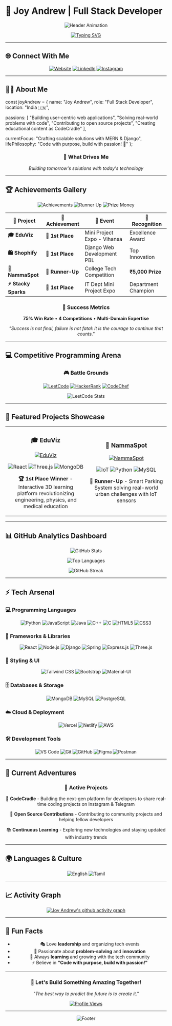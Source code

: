 # 🌟 Joy Andrew | Full Stack Developer

<div align="center">

![Header Animation](https://capsule-render.vercel.app/api?type=waving&color=gradient&customColorList=6,11,20&height=300&section=header&text=Joy%20Andrew&fontSize=70&fontColor=fff&animation=twinkling&fontAlignY=35&desc=Full%20Stack%20Developer%20%7C%20Problem%20Solver%20%7C%20Tech%20Creator&descAlignY=55&descSize=18)

</div>

<div align="center">

[![Typing SVG](https://readme-typing-svg.demolab.com?font=JetBrains+Mono&size=22&duration=3000&pause=1000&color=00D4FF&center=true&vCenter=true&width=600&height=60&lines=🚀+Full+Stack+Developer;⚡+MERN+Stack+Expert;🐍+Django+Specialist;🏆+Competitive+Programmer;📱+Open+Source+Contributor;🎥+Tech+Content+Creator)](https://git.io/typing-svg)

</div>

---

## 🌐 Connect With Me

<div align="center">
  
[![Website](https://img.shields.io/badge/🌐_Website-FF6B35?style=for-the-badge&logo=firefox&logoColor=white)](https://joyandrew.live/)
[![LinkedIn](https://img.shields.io/badge/💼_LinkedIn-0A66C2?style=for-the-badge&logo=linkedin&logoColor=white)](https://www.linkedin.com/in/joyandrew-s-b450322a9/)
[![Instagram](https://img.shields.io/badge/📸_Instagram-E4405F?style=for-the-badge&logo=instagram&logoColor=white)](https://www.instagram.com/joyandrew05)

</div>

---

## 👨‍💻 About Me


const joyAndrew = {
  name: "Joy Andrew",
  role: "Full Stack Developer",
  location: "India 🇮🇳",
  
  passions: [
    "Building user-centric web applications",
    "Solving real-world problems with code",
    "Contributing to open source projects",
    "Creating educational content as CodeCradle"
  ],
  
  currentFocus: "Crafting scalable solutions with MERN & Django",
  lifePhilosophy: "Code with purpose, build with passion! 🚀"
};


<div align="center">

### 🎯 What Drives Me

*Building tomorrow's solutions with today's technology*

</div>

---

## 🏆 Achievements Gallery

<div align="center">

![Achievements](https://img.shields.io/badge/🏆_Competition_Wins-3-gold?style=for-the-badge&labelColor=1a1b27&color=f7d794)
![Runner Up](https://img.shields.io/badge/🥈_Runner--Up-1-silver?style=for-the-badge&labelColor=1a1b27&color=c7ecee)
![Prize Money](https://img.shields.io/badge/💰_Prize_Won-₹5000-green?style=for-the-badge&labelColor=1a1b27&color=7bed9f)

</div>

| 🚀 Project | 🏅 Achievement | 📍 Event | 💎 Recognition |
|------------|---------------|----------|----------------|
| **🎓 EduViz** | 🥇 **1st Place** | Mini Project Expo - Vihansa | Excellence Award |
| **🛍️ Shophify** | 🥇 **1st Place** | Django Web Development PBL | Top Innovation |
| **📍 NammaSpot** | 🥈 **Runner-Up** | College Tech Competition | **₹5,000 Prize** |
| **⚡ Stacky Sparks** | 🥇 **1st Place** | IT Dept Mini Project Expo | Department Champion |

<div align="center">

### 🎯 Success Metrics
**75% Win Rate** • **4 Competitions** • **Multi-Domain Expertise**

*"Success is not final, failure is not fatal: it is the courage to continue that counts."*

</div>

---

## 💻 Competitive Programming Arena

<div align="center">

### 🎮 Battle Grounds

[![LeetCode](https://img.shields.io/badge/LeetCode-FFA116?style=for-the-badge&logo=leetcode&logoColor=black)](https://leetcode.com/u/Joyandrew/)
[![HackerRank](https://img.shields.io/badge/HackerRank-2EC866?style=for-the-badge&logo=hackerrank&logoColor=white)](https://www.hackerrank.com/profile/joyandrew006)
[![CodeChef](https://img.shields.io/badge/CodeChef-5B4638?style=for-the-badge&logo=codechef&logoColor=white)](https://www.codechef.com/users/joyandrews)

![LeetCode Stats](https://leetcard.jacoblin.cool/Joyandrew?theme=nord&font=source_code_pro&extension=heatmap&border=0&radius=10)

</div>

---

## 🌟 Featured Projects Showcase

<div align="center">

<table>
<tr>
<td width="50%" align="center">

### 🎓 EduViz
[![EduViz](https://github-readme-stats.vercel.app/api/pin/?username=joyandrew-github&repo=EduViz-Frontend&theme=radical&hide_border=true&bg_color=0d1117&title_color=58a6ff&text_color=c9d1d9&icon_color=f85149)](https://github.com/joyandrew-github/EduViz-Frontend)

![React](https://img.shields.io/badge/React-20232A?style=flat-square&logo=react&logoColor=61DAFB)
![Three.js](https://img.shields.io/badge/Three.js-000000?style=flat-square&logo=three.js&logoColor=white)
![MongoDB](https://img.shields.io/badge/MongoDB-4EA94B?style=flat-square&logo=mongodb&logoColor=white)

**🏆 1st Place Winner** - Interactive 3D learning platform revolutionizing engineering, physics, and medical education

</td>
<td width="50%" align="center">

### 🚗 NammaSpot
[![NammaSpot](https://github-readme-stats.vercel.app/api/pin/?username=joyandrew-github&repo=Nammaspot-backend&theme=radical&hide_border=true&bg_color=0d1117&title_color=58a6ff&text_color=c9d1d9&icon_color=f85149)](https://github.com/joyandrew-github/Nammaspot-backend)

![IoT](https://img.shields.io/badge/IoT-0082C9?style=flat-square&logo=raspberry-pi&logoColor=white)
![Python](https://img.shields.io/badge/Python-3776AB?style=flat-square&logo=python&logoColor=white)
![MySQL](https://img.shields.io/badge/MySQL-4479A1?style=flat-square&logo=mysql&logoColor=white)

**🥈 Runner-Up** - Smart Parking System solving real-world urban challenges with IoT sensors

</td>
</tr>
</table>

</div>

---

## 📊 GitHub Analytics Dashboard

<div align="center">

![GitHub Stats](https://github-readme-stats.vercel.app/api?username=joyandrew-github&show_icons=true&theme=radical&hide_border=true&bg_color=0d1117&title_color=58a6ff&text_color=c9d1d9&icon_color=f85149&count_private=true&include_all_commits=true)

![Top Languages](https://github-readme-stats.vercel.app/api/top-langs/?username=joyandrew-github&layout=compact&theme=radical&hide_border=true&bg_color=0d1117&title_color=58a6ff&text_color=c9d1d9)

![GitHub Streak](https://github-readme-streak-stats.herokuapp.com/?user=joyandrew-github&theme=radical&hide_border=true&background=0d1117&stroke=58a6ff&ring=f85149&fire=f85149&currStreakLabel=58a6ff)

</div>

---

## ⚡ Tech Arsenal

### 💻 Programming Languages
<div align="center">

![Python](https://img.shields.io/badge/Python-3776AB?style=for-the-badge&logo=python&logoColor=white)
![JavaScript](https://img.shields.io/badge/JavaScript-F7DF1E?style=for-the-badge&logo=javascript&logoColor=black)
![Java](https://img.shields.io/badge/Java-ED8B00?style=for-the-badge&logo=openjdk&logoColor=white)
![C++](https://img.shields.io/badge/C++-00599C?style=for-the-badge&logo=cplusplus&logoColor=white)
![C](https://img.shields.io/badge/C-A8B9CC?style=for-the-badge&logo=c&logoColor=black)
![HTML5](https://img.shields.io/badge/HTML5-E34F26?style=for-the-badge&logo=html5&logoColor=white)
![CSS3](https://img.shields.io/badge/CSS3-1572B6?style=for-the-badge&logo=css3&logoColor=white)

</div>

### 🚀 Frameworks & Libraries
<div align="center">

![React](https://img.shields.io/badge/React-20232A?style=for-the-badge&logo=react&logoColor=61DAFB)
![Node.js](https://img.shields.io/badge/Node.js-339933?style=for-the-badge&logo=nodedotjs&logoColor=white)
![Django](https://img.shields.io/badge/Django-092E20?style=for-the-badge&logo=django&logoColor=white)
![Spring](https://img.shields.io/badge/Spring-6DB33F?style=for-the-badge&logo=spring&logoColor=white)
![Express.js](https://img.shields.io/badge/Express.js-000000?style=for-the-badge&logo=express&logoColor=white)
![Three.js](https://img.shields.io/badge/Three.js-000000?style=for-the-badge&logo=three.js&logoColor=white)

</div>

### 🎨 Styling & UI
<div align="center">

![Tailwind CSS](https://img.shields.io/badge/Tailwind_CSS-38B2AC?style=for-the-badge&logo=tailwind-css&logoColor=white)
![Bootstrap](https://img.shields.io/badge/Bootstrap-563D7C?style=for-the-badge&logo=bootstrap&logoColor=white)
![Material-UI](https://img.shields.io/badge/Material--UI-0081CB?style=for-the-badge&logo=material-ui&logoColor=white)

</div>

### 🗄️ Databases & Storage
<div align="center">

![MongoDB](https://img.shields.io/badge/MongoDB-4EA94B?style=for-the-badge&logo=mongodb&logoColor=white)
![MySQL](https://img.shields.io/badge/MySQL-4479A1?style=for-the-badge&logo=mysql&logoColor=white)
![PostgreSQL](https://img.shields.io/badge/PostgreSQL-316192?style=for-the-badge&logo=postgresql&logoColor=white)

</div>

### ☁️ Cloud & Deployment
<div align="center">

![Vercel](https://img.shields.io/badge/Vercel-000000?style=for-the-badge&logo=vercel&logoColor=white)
![Netlify](https://img.shields.io/badge/Netlify-00C7B7?style=for-the-badge&logo=netlify&logoColor=white)
![AWS](https://img.shields.io/badge/AWS-232F3E?style=for-the-badge&logo=amazon-aws&logoColor=white)

</div>

### 🛠️ Development Tools
<div align="center">

![VS Code](https://img.shields.io/badge/VS_Code-007ACC?style=for-the-badge&logo=visual-studio-code&logoColor=white)
![Git](https://img.shields.io/badge/Git-F05032?style=for-the-badge&logo=git&logoColor=white)
![GitHub](https://img.shields.io/badge/GitHub-181717?style=for-the-badge&logo=github&logoColor=white)
![Figma](https://img.shields.io/badge/Figma-F24E1E?style=for-the-badge&logo=figma&logoColor=white)
![Postman](https://img.shields.io/badge/Postman-FF6C37?style=for-the-badge&logo=postman&logoColor=white)

</div>

---

## 🔭 Current Adventures

<div align="center">

### 🎯 Active Projects

🎥 **CodeCradle** - Building the next-gen platform for developers to share real-time coding projects on Instagram & Telegram

🌟 **Open Source Contributions** - Contributing to community projects and helping fellow developers

📚 **Continuous Learning** - Exploring new technologies and staying updated with industry trends

</div>

---

## 🌍 Languages & Culture

<div align="center">

![English](https://img.shields.io/badge/English-Fluent-success?style=for-the-badge&logo=google-translate)
![Tamil](https://img.shields.io/badge/Tamil-Native-success?style=for-the-badge&logo=google-translate)

</div>

---

## 📈 Activity Graph

<div align="center">

[![Joy Andrew's github activity graph](https://github-readme-activity-graph.vercel.app/graph?username=joyandrew-github&theme=react-dark&hide_border=true&bg_color=0d1117&color=58a6ff&line=f85149&point=58a6ff)](https://github.com/ashutosh00710/github-readme-activity-graph)

</div>

---

## 🎯 Fun Facts

<div align="center">

- 🎭 Love **leadership** and organizing tech events
- 🚀 Passionate about **problem-solving** and **innovation**
- 🌱 Always **learning** and growing with the tech community
- ⚡ Believe in **"Code with purpose, build with passion!"**

</div>

---

<div align="center">

### 🤝 Let's Build Something Amazing Together!

*"The best way to predict the future is to create it."*

[![Profile Views](https://komarev.com/ghpvc/?username=joyandrew-github&label=Profile%20Views&color=58a6ff&style=for-the-badge)](https://github.com/joyandrew-github)

---

![Footer](https://capsule-render.vercel.app/api?type=waving&color=gradient&customColorList=6,11,20&height=120&section=footer)

</div>
